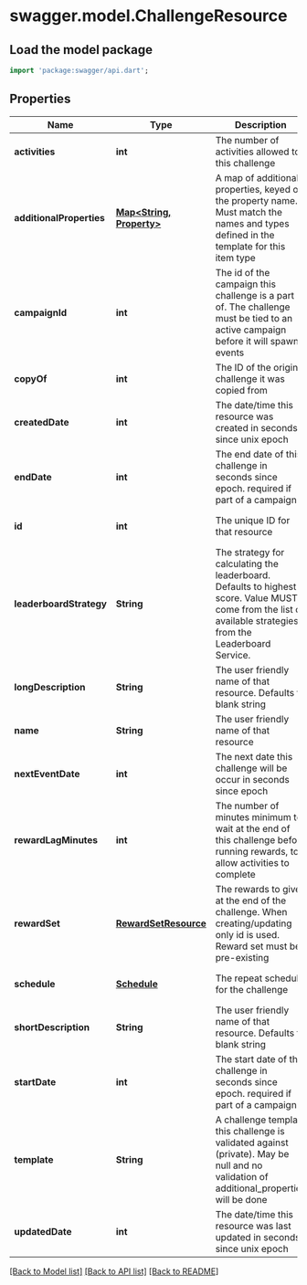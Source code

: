 # swagger.model.ChallengeResource

## Load the model package
```dart
import 'package:swagger/api.dart';
```

## Properties
Name | Type | Description | Notes
------------ | ------------- | ------------- | -------------
**activities** | **int** | The number of activities allowed to this challenge | [optional] [default to null]
**additionalProperties** | [**Map&lt;String, Property&gt;**](Property.md) | A map of additional properties, keyed on the property name.  Must match the names and types defined in the template for this item type | [optional] [default to {}]
**campaignId** | **int** | The id of the campaign this challenge is a part of. The challenge must be tied to an active campaign before it will spawn events | [optional] [default to null]
**copyOf** | **int** | The ID of the original challenge it was copied from | [optional] [default to null]
**createdDate** | **int** | The date/time this resource was created in seconds since unix epoch | [optional] [default to null]
**endDate** | **int** | The end date of this challenge in seconds since epoch. required if part of a campaign | [optional] [default to null]
**id** | **int** | The unique ID for that resource | [optional] [default to null]
**leaderboardStrategy** | **String** | The strategy for calculating the leaderboard. Defaults to highest score. Value MUST come from the list of available strategies from the Leaderboard Service. | [optional] [default to null]
**longDescription** | **String** | The user friendly name of that resource. Defaults to blank string | [optional] [default to null]
**name** | **String** | The user friendly name of that resource | [default to null]
**nextEventDate** | **int** | The next date this challenge will be occur in seconds since epoch | [optional] [default to null]
**rewardLagMinutes** | **int** | The number of minutes minimum to wait at the end of this challenge before running rewards, to allow activities to complete | [optional] [default to null]
**rewardSet** | [**RewardSetResource**](RewardSetResource.md) | The rewards to give at the end of the challenge. When creating/updating only id is used. Reward set must be pre-existing | [optional] [default to null]
**schedule** | [**Schedule**](Schedule.md) | The repeat schedule for the challenge | [optional] [default to null]
**shortDescription** | **String** | The user friendly name of that resource. Defaults to blank string | [optional] [default to null]
**startDate** | **int** | The start date of this challenge in seconds since epoch. required if part of a campaign | [optional] [default to null]
**template** | **String** | A challenge template this challenge is validated against (private). May be null and no validation of additional_properties will be done | [optional] [default to null]
**updatedDate** | **int** | The date/time this resource was last updated in seconds since unix epoch | [optional] [default to null]

[[Back to Model list]](../README.md#documentation-for-models) [[Back to API list]](../README.md#documentation-for-api-endpoints) [[Back to README]](../README.md)


